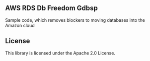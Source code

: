 ## AWS RDS Db Freedom Gdbsp

Sample code, which removes blockers to moving databases into the Amazon cloud

## License

This library is licensed under the Apache 2.0 License. 
